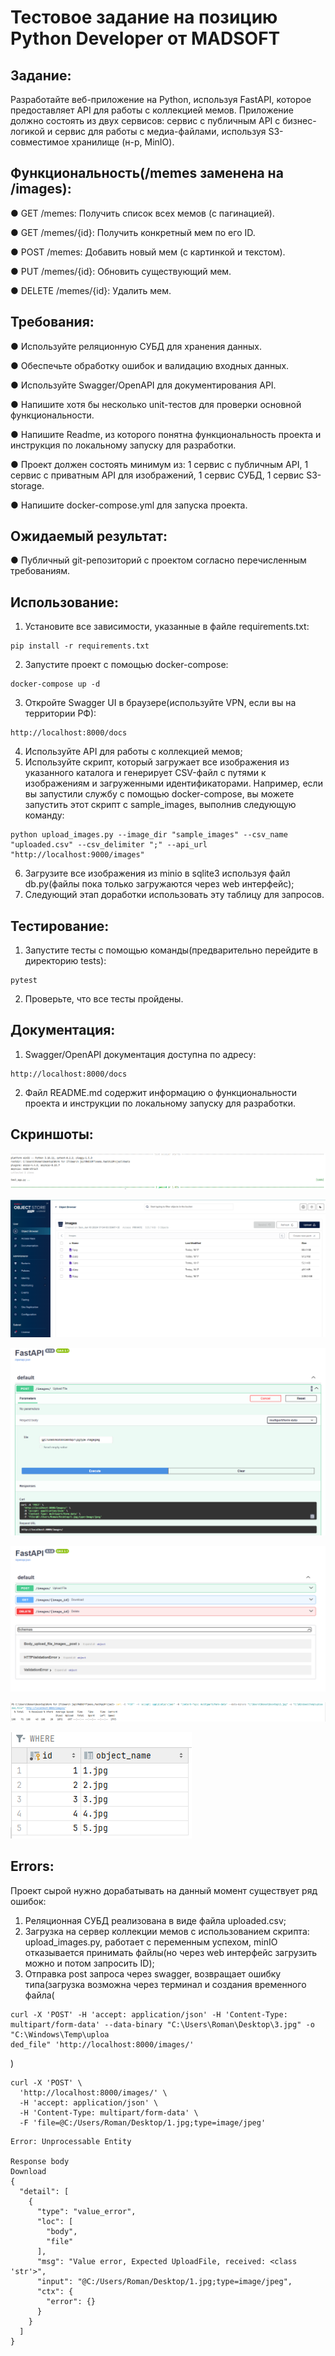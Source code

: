 # Тестовое задание на позицию Python Developer от MADSOFT

## Задание:

Разработайте веб-приложение на Python, используя FastAPI, которое предоставляет API для работы с коллекцией мемов.
Приложение должно состоять из двух сервисов: сервис с публичным API с бизнес-логикой и сервис для работы с
медиа-файлами, используя S3-совместимое хранилище (н-р, MinIO).

## Функциональность(/memes заменена на /images):

● GET /memes: Получить список всех мемов (с пагинацией).

● GET /memes/{id}: Получить конкретный мем по его ID.

● POST /memes: Добавить новый мем (с картинкой и текстом).

● PUT /memes/{id}: Обновить существующий мем.

● DELETE /memes/{id}: Удалить мем.

## Требования:

● Используйте реляционную СУБД для хранения данных.

● Обеспечьте обработку ошибок и валидацию входных данных.

● Используйте Swagger/OpenAPI для документирования API.

● Напишите хотя бы несколько unit-тестов для проверки основной функциональности.

● Напишите Readme, из которого понятна функциональность проекта и инструкция по локальному запуску для разработки.

● Проект должен состоять минимум из: 1 сервис с публичным API, 1 сервис с приватным API для изображений,
1 сервис СУБД, 1 сервис S3-storage.

● Напишите docker-compose.yml для запуска проекта.

## Ожидаемый результат:

● Публичный git-репозиторий с проектом согласно перечисленным требованиям.

## Использование:

1. Установите все зависимости, указанные в файле requirements.txt:
```
pip install -r requirements.txt 
```
2. Запустите проект с помощью docker-compose:
```
docker-compose up -d
```
3. Откройте Swagger UI в браузере(используйте VPN, если вы на территории РФ):
```
http://localhost:8000/docs
```
4. Используйте API для работы с коллекцией мемов;
5. Используйте скрипт, который загружает все изображения из указанного каталога и генерирует CSV-файл с путями к
   изображениям и загруженными идентификаторами. Например, если вы запустили службу с помощью docker-compose,
   вы можете запустить этот скрипт с sample_images, выполнив следующую команду:
```
python upload_images.py --image_dir "sample_images" --csv_name "uploaded.csv" --csv_delimiter ";" --api_url "http://localhost:9000/images"
```
6. Загрузите все изображения из minio в sqlite3 используя файл db.py(файлы пока только загружаются через web интерфейс);
7. Следующий этап доработки использовать эту таблицу для запросов.

## Тестирование:

1. Запустите тесты с помощью команды(предварительно перейдите в директорию tests):
```
pytest
```
2. Проверьте, что все тесты пройдены.

## Документация:

1. Swagger/OpenAPI документация доступна по адресу:
```
http://localhost:8000/docs
```
2. Файл README.md содержит информацию о функциональности проекта и инструкции по локальному запуску для разработки.

## Скриншоты:

![1.PNG](1.PNG)

![2.PNG](2.PNG)

![3.PNG](3.PNG)

![4.PNG](4.PNG)

![5.PNG](5.PNG)

![6.PNG](6.PNG)

## Errors:

Проект сырой нужно дорабатывать на данный момент существует ряд ошибок:

1. Реляционная СУБД реализована в виде файла uploaded.csv;
2. Загрузка на сервер коллекции мемов с использованием скрипта: upload_images.py, работает с переменным успехом,
   minIO отказывается принимать файлы(но через web интерфейс загрузить можно и потом запросить ID);
3. Отправка post запроса через swagger, возвращает ошибку типа(загрузка возможна через терминал и создания 
временного файла(
``` 
curl -X 'POST' -H 'accept: application/json' -H 'Content-Type: multipart/form-data' --data-binary "C:\Users\Roman\Desktop\3.jpg" -o "C:\Windows\Temp\uploa
ded_file" 'http://localhost:8000/images/'
```
)

```
curl -X 'POST' \
  'http://localhost:8000/images/' \
  -H 'accept: application/json' \
  -H 'Content-Type: multipart/form-data' \
  -F 'file=@C:/Users/Roman/Desktop/1.jpg;type=image/jpeg'
```
```
Error: Unprocessable Entity

Response body
Download
{
  "detail": [
    {
      "type": "value_error",
      "loc": [
        "body",
        "file"
      ],
      "msg": "Value error, Expected UploadFile, received: <class 'str'>",
      "input": "@C:/Users/Roman/Desktop/1.jpg;type=image/jpeg",
      "ctx": {
        "error": {}
      }
    }
  ]
}
```

